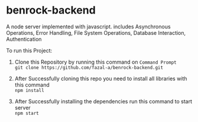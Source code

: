 # benrock-backend
A node server implemented with javascript. includes Asynchronous Operations, Error Handling, File System Operations, Database Interaction, Authentication

To run this Project:

1. Clone this Repository by running this command on `Command Prompt` <br />
   `git clone https://github.com/fazal-a/benrock-backend.git`

2. After Successfully cloning this repo you need to install all libraries with this command <br />
   `npm install`

2. After Successfully installing the dependencies run this command to start server <br />
   `npm start`
